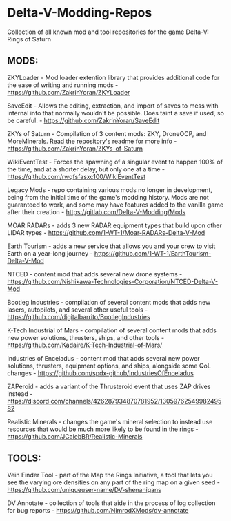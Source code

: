 # Delta-V-Modding-Repos
Collection of all known mod and tool repositories for the game Delta-V: Rings of Saturn

## MODS:
ZKYLoader - Mod loader extention library that provides additional code for the ease of writing and running mods - https://github.com/ZakrinYoran/ZKYLoader

SaveEdit - Allows the editing, extraction, and import of saves to mess with internal info that normally wouldn't be possible. Does taint a save if used, so be careful. - https://github.com/ZakrinYoran/SaveEdit

ZKYs of Saturn - Compilation of 3 content mods: ZKY, DroneOCP, and MoreMinerals. Read the repository's readme for more info - https://github.com/ZakrinYoran/ZKYs-of-Saturn

WikiEventTest - Forces the spawning of a singular event to happen 100% of the time, and at a shorter delay, but only one at a time - https://github.com/rwqfsfasxc100/WikiEventTest

Legacy Mods - repo containing various mods no longer in development, being from the initial time of the game's modding history. Mods are not guaranteed to work, and some may have features added to the vanilla game after their creation - https://gitlab.com/Delta-V-Modding/Mods

MOAR RADARs - adds 3 new RADAR equipment types that build upon other LIDAR types - https://github.com/1-WT-1/Moar-RADARs-Delta-V-Mod

Earth Tourism - adds a new service that allows you and your crew to visit Earth on a year-long journey - https://github.com/1-WT-1/EarthTourism-Delta-V-Mod

NTCED - content mod that adds several new drone systems - https://github.com/Nishikawa-Technologies-Corporation/NTCED-Delta-V-Mod

Bootleg Industries - compilation of several content mods that adds new lasers, autopilots, and several other useful tools - https://github.com/digitalbarrito/BootlegIndustries

K-Tech Industrial of Mars - compilation of several content mods that adds new power solutions, thrusters, ships, and other tools - https://github.com/Kadaire/K-Tech-Industrial-of-Mars/

Industries of Enceladus - content mod that adds several new power solutions, thrusters, equipment options, and ships, alongside some QoL changes - https://github.com/spdx-github/IndustriesOfEnceladus

ZAPeroid - adds a variant of the Thrusteroid event that uses ZAP drives instead - https://discord.com/channels/426287934870781952/1305976254998249582

Realistic Minerals - changes the game's mineral selection to instead use resources that would be much more likely to be found in the rings - https://github.com/JCalebBR/Realistic-Minerals

## TOOLS:
Vein Finder Tool - part of the Map the Rings Initiative, a tool that lets you see the varying ore densities on any part of the ring map on a given seed - https://github.com/uniqueuser-name/DV-shenanigans

DV Annotate - collection of tools that aide in the process of log collection for bug reports - https://github.com/NimrodXMods/dv-annotate
